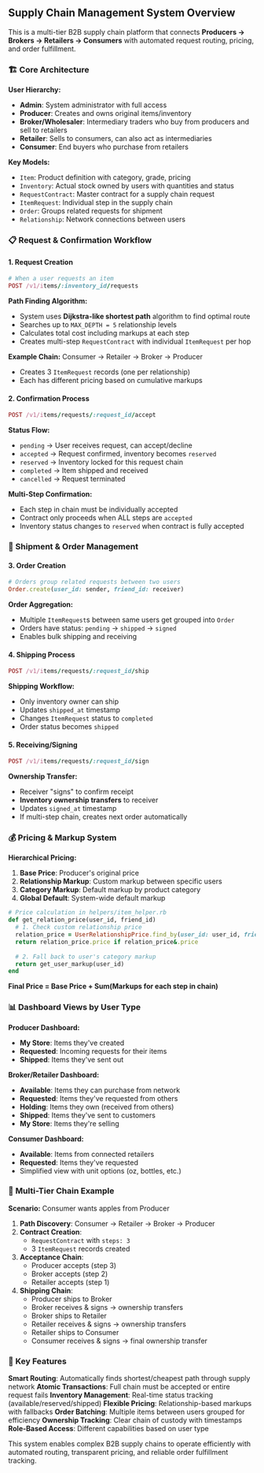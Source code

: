 
## **Supply Chain Management System Overview**

This is a multi-tier B2B supply chain platform that connects **Producers → Brokers → Retailers → Consumers** with automated request routing, pricing, and order fulfillment.

### **🏗️ Core Architecture**

**User Hierarchy:**
- **Admin**: System administrator with full access
- **Producer**: Creates and owns original items/inventory
- **Broker/Wholesaler**: Intermediary traders who buy from producers and sell to retailers
- **Retailer**: Sells to consumers, can also act as intermediaries
- **Consumer**: End buyers who purchase from retailers

**Key Models:**
- `Item`: Product definition with category, grade, pricing
- `Inventory`: Actual stock owned by users with quantities and status
- `RequestContract`: Master contract for a supply chain request
- `ItemRequest`: Individual step in the supply chain
- `Order`: Groups related requests for shipment
- `Relationship`: Network connections between users

### **📋 Request & Confirmation Workflow**

#### **1. Request Creation**
```ruby
# When a user requests an item
POST /v1/items/:inventory_id/requests
```

**Path Finding Algorithm:**
- System uses **Dijkstra-like shortest path** algorithm to find optimal route
- Searches up to `MAX_DEPTH = 5` relationship levels
- Calculates total cost including markups at each step
- Creates multi-step `RequestContract` with individual `ItemRequest` per hop

**Example Chain:** Consumer → Retailer → Broker → Producer
- Creates 3 `ItemRequest` records (one per relationship)
- Each has different pricing based on cumulative markups

#### **2. Confirmation Process**
```ruby
POST /v1/items/requests/:request_id/accept
```

**Status Flow:**
- `pending` → User receives request, can accept/decline
- `accepted` → Request confirmed, inventory becomes `reserved`
- `reserved` → Inventory locked for this request chain
- `completed` → Item shipped and received
- `cancelled` → Request terminated

**Multi-Step Confirmation:**
- Each step in chain must be individually accepted
- Contract only proceeds when ALL steps are `accepted`
- Inventory status changes to `reserved` when contract is fully accepted

### **🚚 Shipment & Order Management**

#### **3. Order Creation**
```ruby
# Orders group related requests between two users
Order.create(user_id: sender, friend_id: receiver)
```

**Order Aggregation:**
- Multiple `ItemRequest`s between same users get grouped into `Order`
- Orders have status: `pending` → `shipped` → `signed`
- Enables bulk shipping and receiving

#### **4. Shipping Process**
```ruby
POST /v1/items/requests/:request_id/ship
```

**Shipping Workflow:**
- Only inventory owner can ship
- Updates `shipped_at` timestamp
- Changes `ItemRequest` status to `completed`
- Order status becomes `shipped`

#### **5. Receiving/Signing**
```ruby
POST /v1/items/requests/:request_id/sign
```

**Ownership Transfer:**
- Receiver "signs" to confirm receipt
- **Inventory ownership transfers** to receiver
- Updates `signed_at` timestamp
- If multi-step chain, creates next order automatically

### **💰 Pricing & Markup System**

**Hierarchical Pricing:**
1. **Base Price**: Producer's original price
2. **Relationship Markup**: Custom markup between specific users
3. **Category Markup**: Default markup by product category
4. **Global Default**: System-wide default markup

```ruby
# Price calculation in helpers/item_helper.rb
def get_relation_price(user_id, friend_id)
  # 1. Check custom relationship price
  relation_price = UserRelationshipPrice.find_by(user_id: user_id, friend_id: friend_id)
  return relation_price.price if relation_price&.price
  
  # 2. Fall back to user's category markup
  return get_user_markup(user_id)
end
```

**Final Price = Base Price + Sum(Markups for each step in chain)**

### **📊 Dashboard Views by User Type**

**Producer Dashboard:**
- **My Store**: Items they've created
- **Requested**: Incoming requests for their items
- **Shipped**: Items they've sent out

**Broker/Retailer Dashboard:**
- **Available**: Items they can purchase from network
- **Requested**: Items they've requested from others
- **Holding**: Items they own (received from others)
- **Shipped**: Items they've sent to customers
- **My Store**: Items they're selling

**Consumer Dashboard:**
- **Available**: Items from connected retailers
- **Requested**: Items they've requested
- Simplified view with unit options (oz, bottles, etc.)

### **🔄 Multi-Tier Chain Example**

**Scenario:** Consumer wants apples from Producer
1. **Path Discovery**: Consumer → Retailer → Broker → Producer
2. **Contract Creation**: 
   - `RequestContract` with `steps: 3`
   - 3 `ItemRequest` records created
3. **Acceptance Chain**:
   - Producer accepts (step 3)
   - Broker accepts (step 2) 
   - Retailer accepts (step 1)
4. **Shipping Chain**:
   - Producer ships to Broker
   - Broker receives & signs → ownership transfers
   - Broker ships to Retailer  
   - Retailer receives & signs → ownership transfers
   - Retailer ships to Consumer
   - Consumer receives & signs → final ownership transfer

### **🎯 Key Features**

**Smart Routing**: Automatically finds shortest/cheapest path through supply network
**Atomic Transactions**: Full chain must be accepted or entire request fails
**Inventory Management**: Real-time status tracking (available/reserved/shipped)
**Flexible Pricing**: Relationship-based markups with fallbacks
**Order Batching**: Multiple items between users grouped for efficiency
**Ownership Tracking**: Clear chain of custody with timestamps
**Role-Based Access**: Different capabilities based on user type

This system enables complex B2B supply chains to operate efficiently with automated routing, transparent pricing, and reliable order fulfillment tracking.
